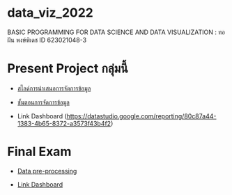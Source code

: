 # data_viz_2022
BASIC PROGRAMMING FOR DATA SCIENCE AND DATA VISUALIZATION : ทอฝัน พงษ์พิเดช ID 623021048-3

# Present Project กลุ่มนี้


* [สไลด์การนำเสนอการจัดการข้อมูล](https://github.com/proditor002/data_viz_2022/blob/main/Project%20%E0%B8%81%E0%B8%A5%E0%B8%B8%E0%B9%88%E0%B8%A1%E0%B8%99%E0%B8%B5%E0%B9%89.pdf)

* [ขั้นตอนการจัดการข้อมูล](https://github.com/proditor002/data_viz_2022/blob/d7ce7b0a0f87578f857a5b344f3895adc934fb9d/Project_%E0%B8%81%E0%B8%A5%E0%B8%B8%E0%B9%88%E0%B8%A1%E0%B8%99%E0%B8%B5%E0%B9%89.ipynb)

* Link Dashboard (https://datastudio.google.com/reporting/80c87a44-1383-4b65-8372-a3573f43b4f2)

# Final Exam

* [Data pre-processing](https://github.com/proditor002/data_viz_2022/blob/f731c43d6d4548d5aef353751dc212a5fd278f7e/Final_Exam.ipynb)

* [Link Dashboard](https://datastudio.google.com/reporting/b1d08415-72b7-40f4-92a7-e728a7fd1f93)

